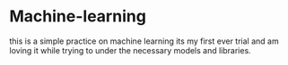 # Machine-learning
this is a simple practice on machine learning
its my first ever trial and am loving it while trying to under the necessary models and libraries.
